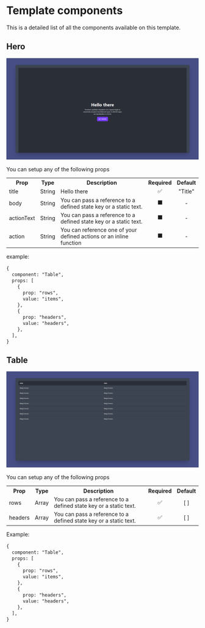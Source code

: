 # Template components

This is a detailed list of all the components available on this template.

## **Hero**

<img src="./hero.png" />

You can setup any of the following props

<table>
  <tbody>
    <tr>
      <th>Prop</th>
      <th>Type</th>
      <th>Description</th>
      <th>Required</th>
      <th>Default</th>
    </tr>
    <tr>
      <td>title</td>
      <td>String</td>
      <td>Hello there</td>
      <td align="center">✅</td>
      <td align="center">"Title"</td>
    </tr>
   <tr>
      <td>body</td>
      <td>String</td>
      <td>You can pass a reference to a defined state key or a static text.</td>
      <td align="center">⬛</td>
      <td align="center">-</td>
    </tr>
    <tr>
      <td>actionText</td>
      <td>String</td>
      <td>You can pass a reference to a defined state key or a static text.</td>
      <td align="center">⬛</td>
      <td align="center">-</td>
    </tr>
    <tr>
      <td>action</td>
      <td>String</td>
      <td>You can reference one of your defined actions or an inline function</td>
      <td align="center">⬛</td>
      <td align="center">-</td>
    </tr>
  </tbody>
</table>

example:

```
{
  component: "Table",
  props: [
    {
      prop: "rows",
      value: "items",
    },
    {
      prop: "headers",
      value: "headers",
    },
  ],
}
```

## **Table**

<img src="./table.png" />

You can setup any of the following props

<table>
  <tbody>
    <tr>
      <th>Prop</th>
      <th>Type</th>
      <th>Description</th>
      <th>Required</th>
      <th>Default</th>
    </tr>
    <tr>
      <td>rows</td>
      <td>Array</td>
      <td>You can pass a reference to a defined state key or a static text.</td>
      <td align="center">✅</td>
      <td align="center">[ ]</td>
    </tr>
    <tr>
      <td>headers</td>
      <td>Array</td>
      <td>You can pass a reference to a defined state key or a static text.</td>
      <td align="center">✅</td>
      <td align="center">[ ]</td>
    </tr>
  </tbody>
</table>

Example:

```
{
  component: "Table",
  props: [
    {
      prop: "rows",
      value: "items",
    },
    {
      prop: "headers",
      value: "headers",
    },
  ],
}
```